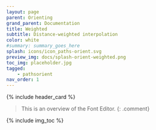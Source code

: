 ```yaml
---
layout: page
parent: Orienting
grand_parent: Documentation
title: Weighted
subtitle: Distance-weighted interpolation
color: white
#summary: summary_goes_here
splash: icons/icon_paths-orient.svg
preview_img: docs/splash-orient-weighted.png
toc_img: placeholder.jpg
tagged: 
    - pathsorient
nav_order: 1
---
```


{% include header_card %}

>This is an overview of the Font Editor.
{: .comment}

{% include img_toc %}
